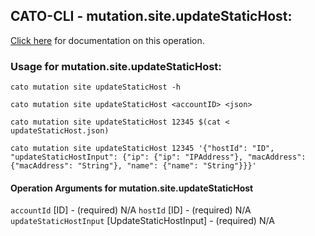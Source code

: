 
## CATO-CLI - mutation.site.updateStaticHost:
[Click here](https://api.catonetworks.com/documentation/#mutation-updateStaticHost) for documentation on this operation.

### Usage for mutation.site.updateStaticHost:

`cato mutation site updateStaticHost -h`

`cato mutation site updateStaticHost <accountID> <json>`

`cato mutation site updateStaticHost 12345 $(cat < updateStaticHost.json)`

`cato mutation site updateStaticHost 12345 '{"hostId": "ID", "updateStaticHostInput": {"ip": {"ip": "IPAddress"}, "macAddress": {"macAddress": "String"}, "name": {"name": "String"}}}'`

#### Operation Arguments for mutation.site.updateStaticHost ####
`accountId` [ID] - (required) N/A 
`hostId` [ID] - (required) N/A 
`updateStaticHostInput` [UpdateStaticHostInput] - (required) N/A 
